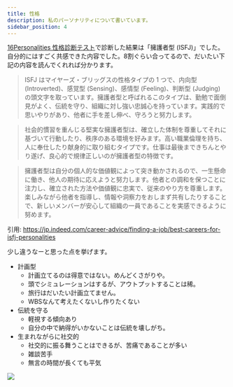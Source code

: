 ```yaml
---
title: 性格
description: 私のパーソナリティについて書いています。
sidebar_position: 4
---
```


[16Personalities 性格診断テスト](https://www.16personalities.com/ja)で診断した結果は「擁護者型 (ISFJ)」でした。自分的にはすごく共感できた内容でした。8割ぐらい合ってるので、だいたい下記の内容を読んでくれれば分かります。

> ISFJ はマイヤーズ・ブリッグスの性格タイプの 1 つで、内向型 (Introverted)、感覚型 (Sensing)、感情型 (Feeling)、判断型 (Judging) の頭文字を取っています。擁護者型と呼ばれるこのタイプは、勤勉で面倒見がよく、伝統を守り、組織に対し強い忠誠心を持っています。実践的で思いやりがあり、他者に手を差し伸べ、守ろうと努力します。

> 社会的慣習を重んじる堅実な擁護者型は、確立した体制を尊重してそれに基づいて行動したり、秩序のある環境を好みます。高い職業倫理を持ち、人に奉仕したり献身的に取り組むタイプです。仕事は最後まできちんとやり遂げ、良心的で規律正しいのが擁護者型の特徴です。

> 擁護者型は自分の個人的な価値観によって突き動かされるので、一生懸命に働き、他人の期待に応えようと努力します。他者との調和を保つことに注力し、確立された方法や価値観に忠実で、従来のやり方を尊重します。楽しみながら他者を指導し、情報や洞察力をおしまず共有したりすることで、新しいメンバーが安心して組織の一員であることを実感できるように努めます。

引用: https://jp.indeed.com/career-advice/finding-a-job/best-careers-for-isfj-personalities

少し違うなーと思った点を挙げます。

- 計画型
  - 計画立てるのは得意ではない。めんどくさがりや。
  - 頭でシミュレーションはするが、アウトプットすることは稀。
  - 旅行はだいたい計画立てません。
  - WBSなんて考えたくないし作りたくない
- 伝統を守る
  - 軽視する傾向あり
  - 自分の中で納得がいかないことは伝統を壊しがち。
- 生まれながらに社交的
  - 社交的に振る舞うことはできるが、苦痛であることが多い
  - 雑談苦手
  - 無言の時間が長くても平気

![](https://i.gyazo.com/c4a7bf8656d1b6318c8043694406b3c0.png)

